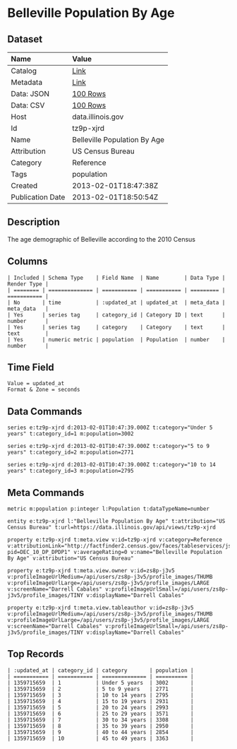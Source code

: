 # Belleville Population By Age

## Dataset

| Name | Value |
| :--- | :---- |
| Catalog | [Link](https://catalog.data.gov/dataset/belleville-population-by-age-90edb) |
| Metadata | [Link](https://data.illinois.gov/api/views/tz9p-xjrd) |
| Data: JSON | [100 Rows](https://data.illinois.gov/api/views/tz9p-xjrd/rows.json?max_rows=100) |
| Data: CSV | [100 Rows](https://data.illinois.gov/api/views/tz9p-xjrd/rows.csv?max_rows=100) |
| Host | data.illinois.gov |
| Id | tz9p-xjrd |
| Name | Belleville Population By Age |
| Attribution | US Census Bureau |
| Category | Reference |
| Tags | population |
| Created | 2013-02-01T18:47:38Z |
| Publication Date | 2013-02-01T18:50:54Z |

## Description

The age demographic of Belleville according to the 2010 Census

## Columns

```ls
| Included | Schema Type    | Field Name  | Name        | Data Type | Render Type |
| ======== | ============== | =========== | =========== | ========= | =========== |
| No       | time           | :updated_at | updated_at  | meta_data | meta_data   |
| Yes      | series tag     | category_id | Category ID | text      | number      |
| Yes      | series tag     | category    | Category    | text      | text        |
| Yes      | numeric metric | population  | Population  | number    | number      |
```

## Time Field

```ls
Value = updated_at
Format & Zone = seconds
```

## Data Commands

```ls
series e:tz9p-xjrd d:2013-02-01T10:47:39.000Z t:category="Under 5 years" t:category_id=1 m:population=3002

series e:tz9p-xjrd d:2013-02-01T10:47:39.000Z t:category="5 to 9 years" t:category_id=2 m:population=2771

series e:tz9p-xjrd d:2013-02-01T10:47:39.000Z t:category="10 to 14 years" t:category_id=3 m:population=2795
```

## Meta Commands

```ls
metric m:population p:integer l:Population t:dataTypeName=number

entity e:tz9p-xjrd l:"Belleville Population By Age" t:attribution="US Census Bureau" t:url=https://data.illinois.gov/api/views/tz9p-xjrd

property e:tz9p-xjrd t:meta.view v:id=tz9p-xjrd v:category=Reference v:attributionLink="http://factfinder2.census.gov/faces/tableservices/jsf/pages/productview.xhtml?pid=DEC_10_DP_DPDP1" v:averageRating=0 v:name="Belleville Population By Age" v:attribution="US Census Bureau"

property e:tz9p-xjrd t:meta.view.owner v:id=zs8p-j3v5 v:profileImageUrlMedium=/api/users/zs8p-j3v5/profile_images/THUMB v:profileImageUrlLarge=/api/users/zs8p-j3v5/profile_images/LARGE v:screenName="Darrell Cabales" v:profileImageUrlSmall=/api/users/zs8p-j3v5/profile_images/TINY v:displayName="Darrell Cabales"

property e:tz9p-xjrd t:meta.view.tableauthor v:id=zs8p-j3v5 v:profileImageUrlMedium=/api/users/zs8p-j3v5/profile_images/THUMB v:profileImageUrlLarge=/api/users/zs8p-j3v5/profile_images/LARGE v:screenName="Darrell Cabales" v:profileImageUrlSmall=/api/users/zs8p-j3v5/profile_images/TINY v:displayName="Darrell Cabales"
```

## Top Records

```ls
| :updated_at | category_id | category       | population | 
| =========== | =========== | ============== | ========== | 
| 1359715659  | 1           | Under 5 years  | 3002       | 
| 1359715659  | 2           | 5 to 9 years   | 2771       | 
| 1359715659  | 3           | 10 to 14 years | 2795       | 
| 1359715659  | 4           | 15 to 19 years | 2931       | 
| 1359715659  | 5           | 20 to 24 years | 2993       | 
| 1359715659  | 6           | 25 to 29 years | 3571       | 
| 1359715659  | 7           | 30 to 34 years | 3308       | 
| 1359715659  | 8           | 35 to 39 years | 2950       | 
| 1359715659  | 9           | 40 to 44 years | 2854       | 
| 1359715659  | 10          | 45 to 49 years | 3363       | 
```